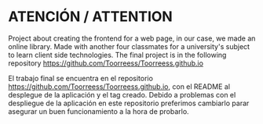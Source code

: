 # ATENCIÓN / ATTENTION

Project about creating the frontend for a web page, in our case, we made an online library. Made with another four classmates for a university's subject to learn client side technologies. 
The final project is in the following repository https://github.com/Toorreess/Toorreess.github.io 

El trabajo final se encuentra en el repositorio https://github.com/Toorreess/Toorreess.github.io, con el README al desplegue de la aplicación y el tag creado.
Debido a problemas con el despliegue de la aplicación en este repositorio preferimos cambiarlo parar asegurar un buen funcionamiento a la hora de probarlo.

